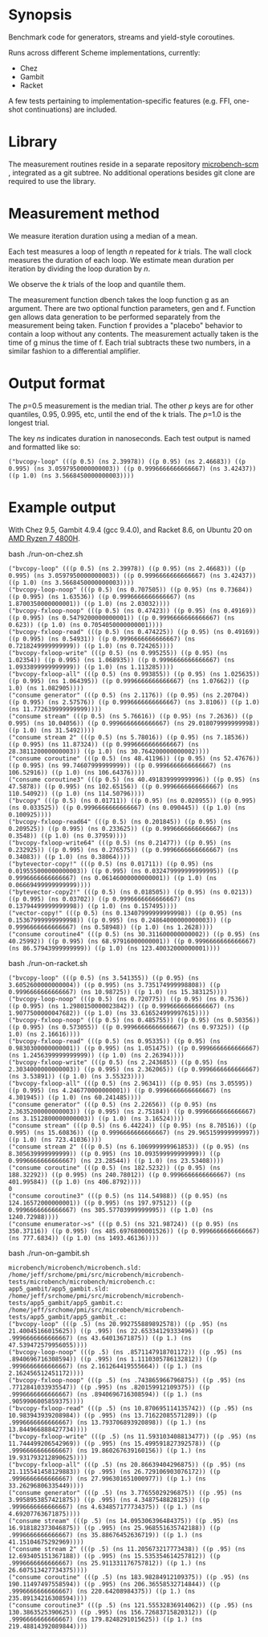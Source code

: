 # Synopsis

Benchmark code for generators, streams and yield-style coroutines.

Runs across different Scheme implementations, currently:

- Chez
- Gambit
- Racket

A few tests pertaining to implementation-specific features (e.g. FFI, one-shot continuations) are included.

# Library

The measurement routines reside in a separate repository [microbench-scm](https://github.com/jeffhhk/microbench-scm) , integrated as a git subtree.  No additional operations besides git clone are required to use the library.

# Measurement method

We measure iteration duration using a median of a mean.

Each test measures a loop of length _n_ repeated for _k_ trials.  The wall clock measures the duration of each loop.  We estimate mean duration per iteration by dividing the loop duration by _n_.

We observe the _k_ trials of the loop and quantile them.

The measurement function dbench takes the loop function g as an argument.  There are two optional function parameters, gen and f.  Function gen allows data generation to be performed separately from the measurement being taken.  Function f provides a "placebo" behavior to contain a loop without any contents.  The measurement actually taken is the time of g minus the time of f.  Each trial subtracts these two numbers, in a similar fashion to a differential amplifier.

# Output format

The _p_=0.5 measurement is the median trial.  The other _p_ keys are for other quantiles, 0.95, 0.995, etc, until the end of the k trials.  The _p_=1.0 is the longest trial.

The key _ns_ indicates duration in nanoseconds.  Each test output is named and formatted like so:

    ("bvcopy-loop" (((p 0.5) (ns 2.39978)) ((p 0.95) (ns 2.46683)) ((p 0.995) (ns 3.0597950000000003)) ((p 0.9996666666666667) (ns 3.42437)) ((p 1.0) (ns 3.5668450000000003))))


# Example output

With Chez 9.5, Gambit 4.9.4 (gcc 9.4.0), and Racket 8.6, on Ubuntu 20 on [AMD Ryzen 7 4800H](https://www.amd.com/en/products/apu/amd-ryzen-7-4800h).

bash ./run-on-chez.sh

    ("bvcopy-loop" (((p 0.5) (ns 2.39978)) ((p 0.95) (ns 2.46683)) ((p 0.995) (ns 3.0597950000000003)) ((p 0.9996666666666667) (ns 3.42437)) ((p 1.0) (ns 3.5668450000000003))))
    ("bvcopy-loop-noop" (((p 0.5) (ns 0.707505)) ((p 0.95) (ns 0.73684)) ((p 0.995) (ns 1.63536)) ((p 0.9996666666666667) (ns 1.8700350000000001)) ((p 1.0) (ns 2.03032))))
    ("bvcopy-fxloop-noop" (((p 0.5) (ns 0.47423)) ((p 0.95) (ns 0.49169)) ((p 0.995) (ns 0.5479200000000001)) ((p 0.9996666666666667) (ns 0.623)) ((p 1.0) (ns 0.7054050000000001))))
    ("bvcopy-fxloop-read" (((p 0.5) (ns 0.474225)) ((p 0.95) (ns 0.49169)) ((p 0.995) (ns 0.54931)) ((p 0.9996666666666667) (ns 0.7218249999999999)) ((p 1.0) (ns 0.724265))))
    ("bvcopy-fxloop-write" (((p 0.5) (ns 0.995255)) ((p 0.95) (ns 1.02354)) ((p 0.995) (ns 1.068935)) ((p 0.9996666666666667) (ns 1.0933899999999999)) ((p 1.0) (ns 1.113285))))
    ("bvcopy-fxloop-all" (((p 0.5) (ns 0.993855)) ((p 0.95) (ns 1.025635)) ((p 0.995) (ns 1.064395)) ((p 0.9996666666666667) (ns 1.07662)) ((p 1.0) (ns 1.082905))))
    ("consume generator" (((p 0.5) (ns 2.1176)) ((p 0.95) (ns 2.20704)) ((p 0.995) (ns 2.57576)) ((p 0.9996666666666667) (ns 3.8106)) ((p 1.0) (ns 11.772639999999999))))
    ("consume stream" (((p 0.5) (ns 5.76616)) ((p 0.95) (ns 7.2636)) ((p 0.995) (ns 10.04056)) ((p 0.9996666666666667) (ns 29.018079999999998)) ((p 1.0) (ns 31.5492))))
    ("consume stream 2" (((p 0.5) (ns 5.78016)) ((p 0.95) (ns 7.18536)) ((p 0.995) (ns 11.87324)) ((p 0.9996666666666667) (ns 28.381120000000003)) ((p 1.0) (ns 30.764200000000002))))
    ("consume coroutine" (((p 0.5) (ns 48.41196)) ((p 0.95) (ns 52.47676)) ((p 0.995) (ns 99.74607999999999)) ((p 0.9996666666666667) (ns 106.52916)) ((p 1.0) (ns 106.64376))))
    ("consume coroutine3" (((p 0.5) (ns 40.491839999999996)) ((p 0.95) (ns 47.5878)) ((p 0.995) (ns 102.65156)) ((p 0.9996666666666667) (ns 110.54092)) ((p 1.0) (ns 114.50796))))
    ("bvcopy" (((p 0.5) (ns 0.01711)) ((p 0.95) (ns 0.020955)) ((p 0.995) (ns 0.033525)) ((p 0.9996666666666667) (ns 0.090445)) ((p 1.0) (ns 0.100925))))
    ("bvcopy-fxloop-read64" (((p 0.5) (ns 0.201845)) ((p 0.95) (ns 0.209525)) ((p 0.995) (ns 0.233625)) ((p 0.9996666666666667) (ns 0.3548)) ((p 1.0) (ns 0.37959))))
    ("bvcopy-fxloop-write64" (((p 0.5) (ns 0.21477)) ((p 0.95) (ns 0.232925)) ((p 0.995) (ns 0.276575)) ((p 0.9996666666666667) (ns 0.34083)) ((p 1.0) (ns 0.38064))))
    ("bytevector-copy!" (((p 0.5) (ns 0.01711)) ((p 0.95) (ns 0.019555000000000003)) ((p 0.995) (ns 0.032479999999999995)) ((p 0.9996666666666667) (ns 0.06146000000000001)) ((p 1.0) (ns 0.06669499999999999))))
    ("bytevector-copy2!" (((p 0.5) (ns 0.018505)) ((p 0.95) (ns 0.0213)) ((p 0.995) (ns 0.03702)) ((p 0.9996666666666667) (ns 0.13794499999999998)) ((p 1.0) (ns 0.157495))))
    ("vector-copy!" (((p 0.5) (ns 0.13407999999999998)) ((p 0.95) (ns 0.15367999999999998)) ((p 0.995) (ns 0.24864000000000003)) ((p 0.9996666666666667) (ns 0.58948)) ((p 1.0) (ns 1.2628))))
    ("consume coroutine4" (((p 0.5) (ns 30.311600000000002)) ((p 0.95) (ns 40.25992)) ((p 0.995) (ns 68.97916000000001)) ((p 0.9996666666666667) (ns 86.57943999999999)) ((p 1.0) (ns 123.40032000000001))))

bash ./run-on-racket.sh

    ("bvcopy-loop" (((p 0.5) (ns 3.541355)) ((p 0.95) (ns 3.6052600000000004)) ((p 0.995) (ns 3.735174999998808)) ((p 0.9996666666666667) (ns 10.98725)) ((p 1.0) (ns 15.383125))))
    ("bvcopy-loop-noop" (((p 0.5) (ns 0.720775)) ((p 0.95) (ns 0.7536)) ((p 0.995) (ns 1.2980150000023842)) ((p 0.9996666666666667) (ns 1.9077500000047682)) ((p 1.0) (ns 33.616524999997615))))
    ("bvcopy-fxloop-noop" (((p 0.5) (ns 0.485755)) ((p 0.95) (ns 0.50356)) ((p 0.995) (ns 0.573055)) ((p 0.9996666666666667) (ns 0.97325)) ((p 1.0) (ns 2.16616))))
    ("bvcopy-fxloop-read" (((p 0.5) (ns 0.95335)) ((p 0.95) (ns 0.9830300000000001)) ((p 0.995) (ns 1.051475)) ((p 0.9996666666666667) (ns 1.2456399999999999)) ((p 1.0) (ns 2.26394))))
    ("bvcopy-fxloop-write" (((p 0.5) (ns 2.243685)) ((p 0.95) (ns 2.3034000000000003)) ((p 0.995) (ns 2.362065)) ((p 0.9996666666666667) (ns 3.53891)) ((p 1.0) (ns 3.55323))))
    ("bvcopy-fxloop-all" (((p 0.5) (ns 2.96341)) ((p 0.95) (ns 3.05595)) ((p 0.995) (ns 4.246770000000001)) ((p 0.9996666666666667) (ns 4.301945)) ((p 1.0) (ns 60.241485))))
    ("consume generator" (((p 0.5) (ns 2.22656)) ((p 0.95) (ns 2.3635200000000003)) ((p 0.995) (ns 2.75184)) ((p 0.9996666666666667) (ns 3.1512800000000003)) ((p 1.0) (ns 3.16524))))
    ("consume stream" (((p 0.5) (ns 6.44224)) ((p 0.95) (ns 8.70516)) ((p 0.995) (ns 15.60836)) ((p 0.9996666666666667) (ns 29.965159999999997)) ((p 1.0) (ns 723.41036))))
    ("consume stream 2" (((p 0.5) (ns 6.106999999961853)) ((p 0.95) (ns 8.305639999999999)) ((p 0.995) (ns 10.093599999999999)) ((p 0.9996666666666667) (ns 23.28544)) ((p 1.0) (ns 23.53408))))
    ("consume coroutine" (((p 0.5) (ns 182.5232)) ((p 0.95) (ns 188.32292)) ((p 0.995) (ns 240.78012)) ((p 0.9996666666666667) (ns 401.99584)) ((p 1.0) (ns 406.8792))))
    0
    ("consume coroutine3" (((p 0.5) (ns 114.54988)) ((p 0.95) (ns 124.16572000000001)) ((p 0.995) (ns 197.97512)) ((p 0.9996666666666667) (ns 305.57703999999995)) ((p 1.0) (ns 1240.72988))))
    ("consume enumerator->s" (((p 0.5) (ns 321.98724)) ((p 0.95) (ns 350.37116)) ((p 0.995) (ns 485.6976800001526)) ((p 0.9996666666666667) (ns 777.6834)) ((p 1.0) (ns 1493.46136))))

bash ./run-on-gambit.sh

    microbench/microbench/microbench.sld:
    /home/jeff/srchome/pmi/src/microbench/microbench-tests/microbench/microbench/microbench.c:
    app5_gambit/app5_gambit.sld:
    /home/jeff/srchome/pmi/src/microbench/microbench-tests/app5_gambit/app5_gambit.c:
    /home/jeff/srchome/pmi/src/microbench/microbench-tests/app5_gambit/app5_gambit_.c:
    ("bvcopy-loop" (((p .5) (ns 20.992755889892578)) ((p .95) (ns 21.40045166015625)) ((p .995) (ns 22.65334129333496)) ((p .9996666666666667) (ns 43.64013671875)) ((p 1.) (ns 47.539472579956055))))
    ("bvcopy-loop-noop" (((p .5) (ns .8571147918701172)) ((p .95) (ns .8940696716308594)) ((p .995) (ns 1.1110305786132812)) ((p .9996666666666667) (ns 2.161264419555664)) ((p 1.) (ns 2.162456512451172))))
    ("bvcopy-fxloop-noop" (((p .5) (ns .743865966796875)) ((p .95) (ns .7712841033935547)) ((p .995) (ns .820159912109375)) ((p .9996666666666667) (ns .8940696716308594)) ((p 1.) (ns .9059906005859375))))
    ("bvcopy-fxloop-read" (((p .5) (ns 10.870695114135742)) ((p .95) (ns 10.983943939208984)) ((p .995) (ns 13.71622085571289)) ((p .9996666666666667) (ns 13.793706893920898)) ((p 1.) (ns 13.844966888427734))))
    ("bvcopy-fxloop-write" (((p .5) (ns 11.593103408813477)) ((p .95) (ns 11.744499206542969)) ((p .995) (ns 15.499591827392578)) ((p .9996666666666667) (ns 19.860267639160156)) ((p 1.) (ns 19.931793212890625))))
    ("bvcopy-fxloop-all" (((p .5) (ns 20.86639404296875)) ((p .95) (ns 21.115541458129883)) ((p .995) (ns 26.729106903076172)) ((p .9996666666666667) (ns 27.996301651000977)) ((p 1.) (ns 33.26296806335449))))
    ("consume generator" (((p .5) (ns 3.77655029296875)) ((p .95) (ns 3.9958953857421875)) ((p .995) (ns 4.3487548828125)) ((p .9996666666666667) (ns 4.634857177734375)) ((p 1.) (ns 4.69207763671875))))
    ("consume stream" (((p .5) (ns 14.095306396484375)) ((p .95) (ns 16.918182373046875)) ((p .995) (ns 25.968551635742188)) ((p .9996666666666667) (ns 35.88676452636719)) ((p 1.) (ns 41.15104675292969))))
    ("consume stream 2" (((p .5) (ns 11.205673217773438)) ((p .95) (ns 12.693405151367188)) ((p .995) (ns 15.535354614257812)) ((p .9996666666666667) (ns 25.911331176757812)) ((p 1.) (ns 26.607513427734375))))
    ("consume coroutine" (((p .5) (ns 183.98284912109375)) ((p .95) (ns 190.11497497558594)) ((p .995) (ns 206.36558532714844)) ((p .9996666666666667) (ns 220.64208984375)) ((p 1.) (ns 235.89134216308594))))
    ("consume coroutine3" (((p .5) (ns 121.55532836914062)) ((p .95) (ns 130.3863525390625)) ((p .995) (ns 156.72683715820312)) ((p .9996666666666667) (ns 179.8248291015625)) ((p 1.) (ns 219.48814392089844))))

